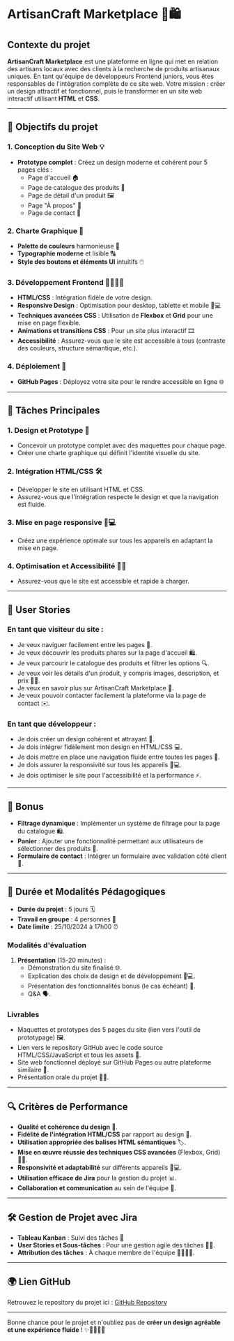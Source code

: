# ArtisanCraft Marketplace 🌿🛍️

## Contexte du projet
**ArtisanCraft Marketplace** est une plateforme en ligne qui met en relation des artisans locaux avec des clients à la recherche de produits artisanaux uniques. En tant qu'équipe de développeurs Frontend juniors, vous êtes responsables de l'intégration complète de ce site web. Votre mission : créer un design attractif et fonctionnel, puis le transformer en un site web interactif utilisant **HTML** et **CSS**.

---

## 🎯 Objectifs du projet

### 1. Conception du Site Web 💡
- **Prototype complet** : Créez un design moderne et cohérent pour 5 pages clés :
  - Page d'accueil 🏠
  - Page de catalogue des produits 🛒
  - Page de détail d'un produit 🖼️
  - Page "À propos" 📝
  - Page de contact 📧

### 2. Charte Graphique 🎨
- **Palette de couleurs** harmonieuse 🌈
- **Typographie moderne** et lisible 🔠
- **Style des boutons et éléments UI** intuitifs 🖱️

### 3. Développement Frontend 👨‍💻👩‍💻
- **HTML/CSS** : Intégration fidèle de votre design.
- **Responsive Design** : Optimisation pour desktop, tablette et mobile 📱💻
- **Techniques avancées CSS** : Utilisation de **Flexbox** et **Grid** pour une mise en page flexible.
- **Animations et transitions CSS** : Pour un site plus interactif 🎞️
- **Accessibilité** : Assurez-vous que le site est accessible à tous (contraste des couleurs, structure sémantique, etc.).

### 4. Déploiement 🚀
- **GitHub Pages** : Déployez votre site pour le rendre accessible en ligne 🌐

---

## 📝 Tâches Principales

### 1. Design et Prototype 🎨
- Concevoir un prototype complet avec des maquettes pour chaque page.
- Créer une charte graphique qui définit l'identité visuelle du site.

### 2. Intégration HTML/CSS 🛠️
- Développer le site en utilisant HTML et CSS.
- Assurez-vous que l'intégration respecte le design et que la navigation est fluide.

### 3. Mise en page responsive 📱💻
- Créez une expérience optimale sur tous les appareils en adaptant la mise en page.

### 4. Optimisation et Accessibilité 🧑‍💻
- Assurez-vous que le site est accessible et rapide à charger.

---

## 👤 User Stories

### En tant que **visiteur du site** :
- Je veux naviguer facilement entre les pages 🧭.
- Je veux découvrir les produits phares sur la page d'accueil 🛍️.
- Je veux parcourir le catalogue des produits et filtrer les options 🔍.
- Je veux voir les détails d'un produit, y compris images, description, et prix 📸💵.
- Je veux en savoir plus sur ArtisanCraft Marketplace 📖.
- Je veux pouvoir contacter facilement la plateforme via la page de contact ✉️.

### En tant que **développeur** :
- Je dois créer un design cohérent et attrayant 🎨.
- Je dois intégrer fidèlement mon design en HTML/CSS 💻.
- Je dois mettre en place une navigation fluide entre toutes les pages 🔄.
- Je dois assurer la responsivité sur tous les appareils 📱💻.
- Je dois optimiser le site pour l'accessibilité et la performance ⚡.

---

## 🎁 Bonus
- **Filtrage dynamique** : Implémenter un système de filtrage pour la page du catalogue 🛍️.
- **Panier** : Ajouter une fonctionnalité permettant aux utilisateurs de sélectionner des produits 🛒.
- **Formulaire de contact** : Intégrer un formulaire avec validation côté client 📧.

---

## 📅 Durée et Modalités Pédagogiques

- **Durée du projet** : 5 jours 🗓️
- **Travail en groupe** : 4 personnes 👥
- **Date limite** : 25/10/2024 à 17h00 ⏰

### **Modalités d'évaluation**
1. **Présentation** (15-20 minutes) :
   - Démonstration du site finalisé 🌐.
   - Explication des choix de design et de développement 🎨💻.
   - Présentation des fonctionnalités bonus (le cas échéant) 🎁.
   - Q&A 🗣️.

### **Livrables**
- Maquettes et prototypes des 5 pages du site (lien vers l'outil de prototypage) 🖼️.
- Lien vers le repository GitHub avec le code source HTML/CSS/JavaScript et tous les assets 📁.
- Site web fonctionnel déployé sur GitHub Pages ou autre plateforme similaire 🚀.
- Présentation orale du projet 👨‍🏫.

---

## 🔍 Critères de Performance

- **Qualité et cohérence du design** 🎨.
- **Fidélité de l'intégration HTML/CSS** par rapport au design 🎯.
- **Utilisation appropriée des balises HTML sémantiques** 🏷️.
- **Mise en œuvre réussie des techniques CSS avancées** (Flexbox, Grid) 🧑‍💻.
- **Responsivité et adaptabilité** sur différents appareils 📱💻.
- **Utilisation efficace de Jira** pour la gestion du projet 📊.
- **Collaboration et communication** au sein de l'équipe 🤝.

---

## 🛠️ Gestion de Projet avec Jira

- **Tableau Kanban** : Suivi des tâches 📝
- **User Stories et Sous-tâches** : Pour une gestion agile des tâches 🏃‍♂️.
- **Attribution des tâches** : À chaque membre de l'équipe 🧑‍💻👩‍💻.

---

## 🌍 Lien GitHub
Retrouvez le repository du projet ici : [GitHub Repository](https://github.com/B4drEddine0/ArtisanCraft_Marketplace)

---

Bonne chance pour le projet et n'oubliez pas de **créer un design agréable et une expérience fluide** ! ✨👨‍💻👩‍💻
